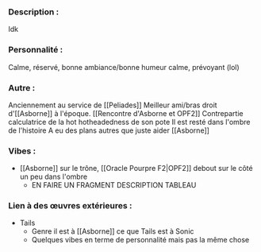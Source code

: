 ### Description :
Idk

### Personnalité :
Calme, réservé, bonne ambiance/bonne humeur calme, prévoyant (lol)

### Autre :
Anciennement au service de [[Peliades]]
Meilleur ami/bras droit d'[[Asborne]] à l'époque. [[Rencontre d'Asborne et OPF2]]
Contrepartie calculatrice de la hot hotheadedness de son pote
Il est resté dans l'ombre de l'histoire
A eu des plans autres que juste aider [[Asborne]]

### Vibes :
- [[Asborne]] sur le trône, [[Oracle Pourpre F2|OPF2]] debout sur le côté un peu dans l'ombre
	- EN FAIRE UN FRAGMENT DESCRIPTION TABLEAU

### Lien à des œuvres extérieures :
- Tails
	- Genre il est à [[Asborne]] ce que Tails est à Sonic
	- Quelques vibes en terme de personnalité mais pas la même chose